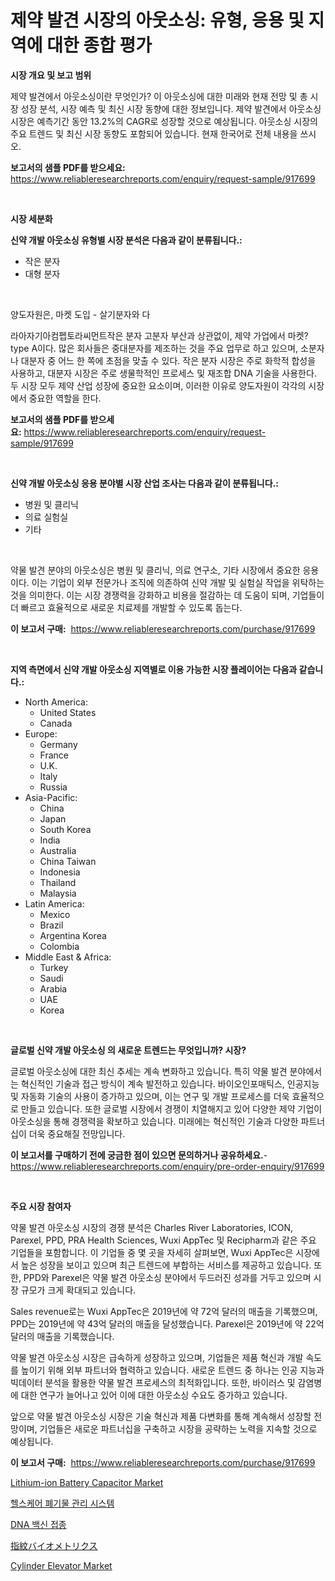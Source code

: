 <p><h1>제약 발견 시장의 아웃소싱: 유형, 응용 및 지역에 대한 종합 평가</h1></p><p><strong>시장 개요 및 보고 범위</strong></p>
<p><p>제약 발견에서 아웃소싱이란 무엇인가? 이 아웃소싱에 대한 미래와 현재 전망 및 총 시장 성장 분석, 시장 예측 및 최신 시장 동향에 대한 정보입니다. 제약 발견에서 아웃소싱 시장은 예측기간 동안 13.2%의 CAGR로 성장할 것으로 예상됩니다. 아웃소싱 시장의 주요 트렌드 및 최신 시장 동향도 포함되어 있습니다. 현재 한국어로 전체 내용을 쓰시오.</p></p>
<p><strong>보고서의 샘플 PDF를 받으세요:</strong> <a href="https://www.reliableresearchreports.com/enquiry/request-sample/917699">https://www.reliableresearchreports.com/enquiry/request-sample/917699</a></p>
<p>&nbsp;</p>
<p><strong>시장 세분화</strong></p>
<p><strong>신약 개발 아웃소싱 유형별 시장 분석은 다음과 같이 분류됩니다.:</strong></p>
<p><ul><li>작은 분자</li><li>대형 분자</li></ul></p>
<p>&nbsp;</p>
<p><p>양도자원은, 마켓 도입 - 살기분자와 다</p><p>라아자기아컴펩토라씨먼트작은 분자 고분자 부산과 상관없이, 제약 가업에서 마켓?type A이다. 많은 회사들은 중대분자를 제조하는 것을 주요 업무로 하고 있으며, 소분자나 대분자 중 어느 한 쪽에 초점을 맞출 수 있다. 작은 분자 시장은 주로 화학적 합성을 사용하고, 대분자 시장은 주로 생물학적인 프로세스 및 재조합 DNA 기술을 사용한다. 두 시장 모두 제약 산업 성장에 중요한 요소이며, 이러한 이유로 양도자원이 각각의 시장에서 중요한 역할을 한다.</p></p>
<p><strong>보고서의 샘플 PDF를 받으세요:</strong>&nbsp;<a href="https://www.reliableresearchreports.com/enquiry/request-sample/917699">https://www.reliableresearchreports.com/enquiry/request-sample/917699</a></p>
<p>&nbsp;</p>
<p><strong> 신약 개발 아웃소싱 응용 분야별 시장 산업 조사는 다음과 같이 분류됩니다.:</strong></p>
<p><ul><li>병원 및 클리닉</li><li>의료 실험실</li><li>기타</li></ul></p>
<p>&nbsp;</p>
<p><p>약물 발견 분야의 아웃소싱은 병원 및 클리닉, 의료 연구소, 기타 시장에서 중요한 응용이다. 이는 기업이 외부 전문가나 조직에 의존하여 신약 개발 및 실험실 작업을 위탁하는 것을 의미한다. 이는 시장 경쟁력을 강화하고 비용을 절감하는 데 도움이 되며, 기업들이 더 빠르고 효율적으로 새로운 치료제를 개발할 수 있도록 돕는다.</p></p>
<p><strong>이 보고서 구매:</strong>&nbsp; <a href="https://www.reliableresearchreports.com/purchase/917699">https://www.reliableresearchreports.com/purchase/917699</a></p>
<p>&nbsp;</p>
<p><strong>지역 측면에서 신약 개발 아웃소싱 지역별로 이용 가능한 시장 플레이어는 다음과 같습니다.:</strong></p>
<p><ul>
    <li>
        North America:
        <ul>
            <li>United States</li>
            <li>Canada</li>
        </ul>
    </li>
    <li>
        Europe:
        <ul>
            <li>Germany</li>
            <li>France</li>
            <li>U.K.</li>
            <li>Italy</li>
            <li>Russia</li>
        </ul>
    </li>
    <li>
        Asia-Pacific:
        <ul>
            <li>China</li>
            <li>Japan</li>
            <li>South Korea</li>
            <li>India</li>
            <li>Australia</li>
            <li>China Taiwan</li>
            <li>Indonesia</li>
            <li>Thailand</li>
            <li>Malaysia</li>
        </ul>
    </li>
    <li>
        Latin America:
        <ul>
            <li>Mexico</li>
            <li>Brazil</li>
            <li>Argentina Korea</li>
            <li>Colombia</li>
        </ul>
    </li>
    <li>
        Middle East & Africa:
        <ul>
            <li>Turkey</li>
            <li>Saudi</li>
            <li>Arabia</li>
            <li>UAE</li>
            <li>Korea</li>
        </ul>
    </li>
    </ul></p>
<p>&nbsp;</p>
<p><strong>글로벌 신약 개발 아웃소싱 의 새로운 트렌드는 무엇입니까? 시장?</strong></p>
<p><p>글로벌 아웃소싱에 대한 최신 추세는 계속 변화하고 있습니다. 특히 약물 발견 분야에서는 혁신적인 기술과 접근 방식이 계속 발전하고 있습니다. 바이오인포매틱스, 인공지능 및 자동화 기술의 사용이 증가하고 있으며, 이는 연구 및 개발 프로세스를 더욱 효율적으로 만들고 있습니다. 또한 글로벌 시장에서 경쟁이 치열해지고 있어 다양한 제약 기업이 아웃소싱을 통해 경쟁력을 확보하고 있습니다. 미래에는 혁신적인 기술과 다양한 파트너십이 더욱 중요해질 전망입니다.</p></p>
<p><strong>이 보고서를 구매하기 전에 궁금한 점이 있으면 문의하거나 공유하세요.</strong>- <a href="https://www.reliableresearchreports.com/enquiry/pre-order-enquiry/917699">https://www.reliableresearchreports.com/enquiry/pre-order-enquiry/917699</a></p>
<p>&nbsp;</p>
<p><strong>주요 시장 참여자</strong></p>
<p><p>약물 발견 아웃소싱 시장의 경쟁 분석은 Charles River Laboratories, ICON, Parexel, PPD, PRA Health Sciences, Wuxi AppTec 및 Recipharm과 같은 주요 기업들을 포함합니다. 이 기업들 중 몇 곳을 자세히 살펴보면, Wuxi AppTec은 시장에서 높은 성장을 보이고 있으며 최근 트렌드에 부합하는 서비스를 제공하고 있습니다. 또한, PPD와 Parexel은 약물 발견 아웃소싱 분야에서 두드러진 성과를 거두고 있으며 시장 규모가 크게 확대되고 있습니다.</p><p>Sales revenue로는 Wuxi AppTec은 2019년에 약 72억 달러의 매출을 기록했으며, PPD는 2019년에 약 43억 달러의 매출을 달성했습니다. Parexel은 2019년에 약 22억 달러의 매출을 기록했습니다.</p><p>약물 발견 아웃소싱 시장은 급속하게 성장하고 있으며, 기업들은 제품 혁신과 개발 속도를 높이기 위해 외부 파트너와 협력하고 있습니다. 새로운 트렌드 중 하나는 인공 지능과 빅데이터 분석을 활용한 약물 발견 프로세스의 최적화입니다. 또한, 바이러스 및 감염병에 대한 연구가 늘어나고 있어 이에 대한 아웃소싱 수요도 증가하고 있습니다.</p><p>앞으로 약물 발견 아웃소싱 시장은 기술 혁신과 제품 다변화를 통해 계속해서 성장할 전망이며, 기업들은 새로운 파트너십을 구축하고 시장을 공략하는 노력을 지속할 것으로 예상됩니다.</p></p>
<p><strong>이 보고서 구매:</strong>&nbsp;&nbsp;<a href="https://www.reliableresearchreports.com/purchase/917699">https://www.reliableresearchreports.com/purchase/917699</a></p>
<p><p><a href="https://issuu.com/reportprime-2/docs/lithium-ion-battery-capacitor-market-size-2030.ppt">Lithium-ion Battery Capacitor Market</a></p><p><a href="https://medium.com/@loretadervishi2013/%EA%B1%B4%EA%B0%95-%EA%B4%80%EB%A6%AC-%ED%8F%90%EA%B8%B0%EB%AC%BC-%EA%B4%80%EB%A6%AC-%EC%8B%9C%EC%8A%A4%ED%85%9C-%EC%8B%9C%EC%9E%A5%EC%9D%80-%EC%8B%9C%EC%9E%A5-%EC%A0%90%EC%9C%A0%EC%9C%A8-%EA%B7%9C%EB%AA%A8-%EB%B0%8F-2031%EB%85%84%EA%B9%8C%EC%A7%80%EC%9D%98-%EC%98%88%EC%B8%A1%EC%9D%84-%EC%A4%91%EC%A0%90%EC%9C%BC%EB%A1%9C%ED%95%9C%EB%8B%A4-3e0b786ed3cd">헬스케어 폐기물 관리 시스템</a></p><p><a href="https://github.com/vseigx30c9a1j/Market-Research-Report-List-1/blob/main/1417548183495.md">DNA 백신 접종</a></p><p><a href="https://github.com/dzy793153605/Market-Research-Report-List-1/blob/main/6159020183440.md">指紋バイオメトリクス</a></p><p><a href="https://github.com/beatblasta/Market-Research-Report-List-2/blob/main/cylinder-elevator-market.md">Cylinder Elevator Market</a></p></p>
